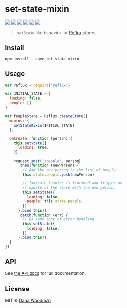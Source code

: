 # set-state-mixin 

![](https://travis-ci.org/danawoodman/set-state-mixin.svg)
![](https://img.shields.io/npm/v/set-state-mixin.svg)
![](https://img.shields.io/github/license/danawoodman/set-state-mixin.svg)
![](https://img.shields.io/versioneye/d/danawoodman/set-state-mixin.svg)
![](https://img.shields.io/requires/github/danawoodman/set-state-mixin.svg)
![](https://img.shields.io/npm/dm/set-state-mixin.svg)

> `setState` like behavior for [Reflux][reflux] stores.


## Install

```
npm install --save set-state-mixin
```


## Usage

```js
var reflux = require('reflux')

var INITIAL_STATE = {
  loading: false,
  people: [],
}

var PeopleStore = Reflux.createStore({
  mixins: {
    setStateMixin(INITIAL_STATE)
  },

  onCreate: function (person) {
    this.setState({
      loading: true,
    })

    request.post('/people', person)
      .then(function (newPerson) {
        // Add the new person to the list of people.
        this.state.people.push(newPerson)

        // Indicate loading is finished and trigger an
        // update of the store with the new person.
        this.setState({
          loading: false,
          people: this.state.people,
        })
      }.bind(this))
      .catch(function (err) {
        // Do some sort of error handling...
        this.setState({
          loading: false,
        })
      }.bind(this))
  }
})
```


## API

See [the API docs](api.md) for full documentation.


## License

MIT &copy; [Dana Woodman][dana]


[reflux]: https://github.com/reflux/refluxjs
[dana]: http://danawoodman.com
